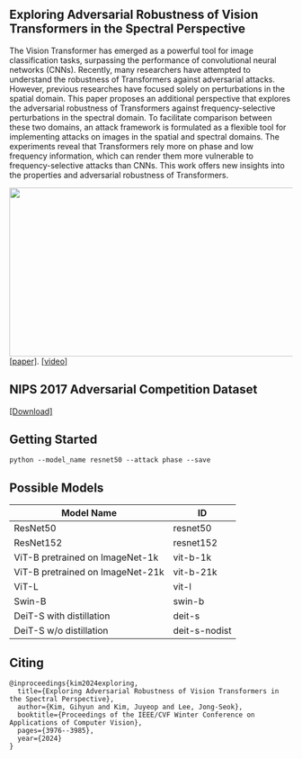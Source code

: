 ## Exploring Adversarial Robustness of Vision Transformers in the Spectral Perspective
The Vision Transformer has emerged as a powerful tool for image classification tasks, surpassing the performance of convolutional neural networks (CNNs). Recently, many researchers have attempted to understand the robustness of Transformers against adversarial attacks. However, previous researches have focused solely on perturbations in the spatial domain. This paper proposes an additional perspective that explores the adversarial robustness of Transformers against frequency-selective perturbations in the spectral domain. To facilitate comparison between these two domains, an attack framework is formulated as a flexible tool for implementing attacks on images in the spatial and spectral domains. The experiments reveal that Transformers rely more on phase and low frequency information, which can render them more vulnerable to frequency-selective attacks than CNNs. This work offers new insights into the properties and adversarial robustness of Transformers.

<img src="https://github.com/gihyunkim/exploring_adversarial_examples_in_spectral_perspective/blob/main/imgs/fourier_attack.png" width="700" height="300">
<a href="https://openaccess.thecvf.com/content/WACV2024/papers/Kim_Exploring_Adversarial_Robustness_of_Vision_Transformers_in_the_Spectral_Perspective_WACV_2024_paper.pdf" target="_blank">[paper]</a>.
<a href="https://www.youtube.com/watch?v=TP4MKRKGnp0" target="_blank">[video]</a> 

## NIPS 2017 Adversarial Competition Dataset
<a href=https://github.com/rwightman/pytorch-nips2017-adversarial>[Download]</a>

## Getting Started
```shell script
python --model_name resnet50 --attack phase --save
```
## Possible Models
|Model Name|ID|
|------|---|
|ResNet50|resnet50|
|ResNet152|resnet152|
|ViT-B pretrained on ImageNet-1k|vit-b-1k|
|ViT-B pretrained on ImageNet-21k|vit-b-21k|
|ViT-L|vit-l|
|Swin-B|swin-b|
|DeiT-S with distillation|deit-s|
|DeiT-S w/o distillation|deit-s-nodist|

## Citing
```shell script
@inproceedings{kim2024exploring,
  title={Exploring Adversarial Robustness of Vision Transformers in the Spectral Perspective},
  author={Kim, Gihyun and Kim, Juyeop and Lee, Jong-Seok},
  booktitle={Proceedings of the IEEE/CVF Winter Conference on Applications of Computer Vision},
  pages={3976--3985},
  year={2024}
}
```
